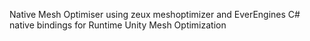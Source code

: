 Native Mesh Optimiser using zeux meshoptimizer and EverEngines C# native bindings for Runtime Unity Mesh Optimization
